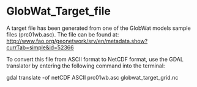 # GlobWat_Target_file
A target file has been generated from one of the GlobWat models sample files
(prc01wb.asc). The file can be found at:
http://www.fao.org/geonetwork/srv/en/metadata.show?currTab=simple&id=52366

To convert this file from ASCII format to NetCDF format, use the GDAL translator 
by entering the following command into the terminal:

gdal translate -of netCDF ASCII prc01wb.asc globwat_target_grid.nc
